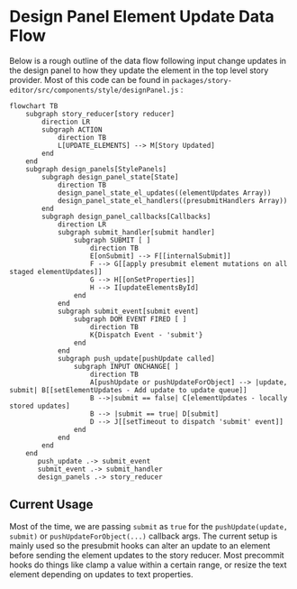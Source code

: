 # Design Panel Element Update Data Flow

Below is a rough outline of the data flow following input change updates in the design panel to how they update the element in the top level story provider. Most of this code can be found in `packages/story-editor/src/components/style/designPanel.js` :

```mermaid
flowchart TB
    subgraph story_reducer[story reducer]
        direction LR
        subgraph ACTION
            direction TB
            L[UPDATE_ELEMENTS] --> M[Story Updated]
        end
    end
    subgraph design_panels[StylePanels]
        subgraph design_panel_state[State]
            direction TB
            design_panel_state_el_updates((elementUpdates Array))
            design_panel_state_el_handlers((presubmitHandlers Array))
        end
        subgraph design_panel_callbacks[Callbacks]
            direction LR
            subgraph submit_handler[submit handler]
                subgraph SUBMIT [ ]
                    direction TB
                    E[onSubmit] --> F[[internalSubmit]]
                    F --> G[[apply presubmit element mutations on all staged elementUpdates]]
                    G --> H[[onSetProperties]]
                    H --> I[updateElementsById]
                end
            end
            subgraph submit_event[submit event]
                subgraph DOM EVENT FIRED [ ]
                    direction TB
                    K{Dispatch Event - 'submit'}
                end
            end
            subgraph push_update[pushUpdate called]
                subgraph INPUT ONCHANGE[ ]
                    direction TB
                    A[pushUpdate or pushUpdateForObject] --> |update, submit| B[[setElementUpdates - Add update to update queue]]
                    B -->|submit == false| C[elementUpdates - locally stored updates]
                    B --> |submit == true| D[submit]
                    D --> J[[setTimeout to dispatch 'submit' event]]
                end
            end
        end
    end
       push_update .-> submit_event
       submit_event .-> submit_handler
       design_panels .-> story_reducer
```

## Current Usage

Most of the time, we are passing `submit` as `true` for the `pushUpdate(update, submit)` or `pushUpdateForObject(...)` callback args. The current setup is mainly used so the presubmit hooks can alter an update to an element before sending the element updates to the story reducer. Most precommit hooks do things like clamp a value within a certain range, or resize the text element depending on updates to text properties.

